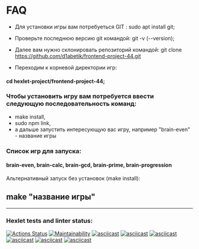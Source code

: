 # FAQ #

- Для установки игры вам потребуеться GIT : sudo apt install git;

- Проверьте последнюю версию git командой: git -v (--version);

- Далее вам нужно склонировать репозиторий командой: git clone https://github.com/d1abetik/frontend-project-44.git

- Переходим к корневой директории игр: 
#### cd hexlet-project/frontend-project-44; ####

### Чтобы установить игру вам потребуется ввести следующую последовательность команд: ###
- make install, 
- sudo npm link, 
- а дальше запустить интересующую вас игру, например "brain-even" - название игры

### Список игр для запуска: ### 
#### brain-even, brain-calc, brain-gcd, brain-prime, brain-progression ####

Альтернативный запуск без установок (make install):
## make "название игры" ##

---

### Hexlet tests and linter status:
[![Actions Status](https://github.com/d1abetik/frontend-project-44/workflows/hexlet-check/badge.svg)](https://github.com/d1abetik/frontend-project-44/actions)
[![Maintainability](https://api.codeclimate.com/v1/badges/040f8d825916a7464e40/maintainability)](https://codeclimate.com/github/d1abetik/frontend-project-44/maintainability)
[![asciicast](https://asciinema.org/a/568234.svg)](https://asciinema.org/a/568234)
[![asciicast](https://asciinema.org/a/568612.svg)](https://asciinema.org/a/568612)
[![asciicast](https://asciinema.org/a/568860.svg)](https://asciinema.org/a/568860)
[![asciicast](https://asciinema.org/a/569134.svg)](https://asciinema.org/a/569134)
[![asciicast](https://asciinema.org/a/569441.svg)](https://asciinema.org/a/569441)
[![asciicast](https://asciinema.org/a/569531.svg)](https://asciinema.org/a/569531)
